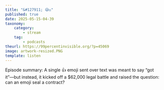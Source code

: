 ```yaml
---
title: "&#127911; 😅⚖️"
published: true
date: 2025-05-15-04-39
taxonomy:
    category:
        - stream
    tag:
        - podcasts
theurl: https://99percentinvisible.org/?p=45069
image: artwork-resized.PNG
template: listen
---
```


Episode summary: A single 👍 emoji sent over text was meant to say &ldquo;got it&rdquo;&mdash;but instead, it kicked off a $62,000 legal battle and raised the question: can an emoji seal a contract?
